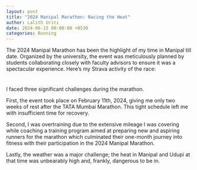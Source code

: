 ```yaml
---
layout: post
title: "2024 Manipal Marathon: Racing the Heat"
author: Lalith Uriti
date: 2024-06-15 00:00:00 +0530
categories: Running
---
```


The 2024 Manipal Marathon has been the highlight of my time in Manipal till date. Organized by the university, the event was meticulously planned by students collaborating closely with faculty advisors to ensure it was a spectacular experience. Here’s my Strava activity of the race:

<div class="container">
<div class="strava-embed-placeholder" data-embed-type="activity" data-embed-id="10737842275" data-style="standard"></div><script src="https://strava-embeds.com/embed.js"></script>
</div>

<style>
.container {
  display: block;
  margin-left: auto;
  margin-right: auto;
  width: 80%;
  padding-bottom: 10px;
}
</style>

I faced three significant challenges during the marathon.

First, the event took place on February 11th, 2024, giving me only two weeks of rest after the TATA Mumbai Marathon. This tight schedule left me with insufficient time for recovery.

Second, I was overtraining due to the extensive mileage I was covering while coaching a training program aimed at preparing new and aspiring runners for the marathon which culminated their one-month journey into fitness with their participation in the 2024 Manipal Marathon.

Lastly, the weather was a major challenge; the heat in Manipal and Udupi at that time was unbearably high and, frankly, dangerous to be in.
